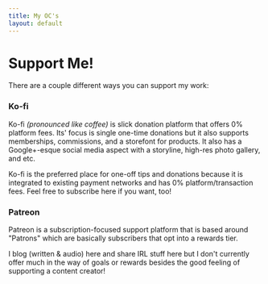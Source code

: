 ```yaml
---
title: My OC's
layout: default
---
```


# Support Me!

There are a couple different ways you can support my work:

### Ko-fi

Ko-fi _(pronounced like coffee)_ is slick donation platform that offers 0% platform fees. Its' focus is single one-time donations but it also supports memberships, commissions, and a storefont for products. It also has a Google+-esque social media aspect with a storyline, high-res photo gallery, and etc.

Ko-fi is the preferred place for one-off tips and donations because it is integrated to existing payment networks and has 0% platform/transaction fees. Feel free to subscribe here if you want, too!

### Patreon

Patreon is a subscription-focused support platform that is based around "Patrons" which are basically subscribers that opt into a rewards tier.

I blog (written & audio) here and share IRL stuff here but I don't currently offer much in the way of goals or rewards besides the good feeling of supporting a content creator!
